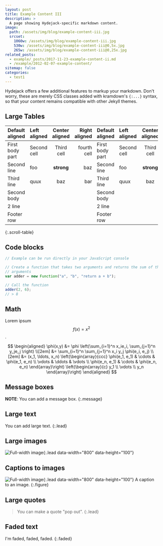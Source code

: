 ```yaml
---
layout: post
title: Example Content III
description: >
  A page showing Hydejack-specific markdown content.
image:
  path: /assets/img/blog/example-content-iii.jpg
  srcset:
    1060w: /assets/img/blog/example-content-iii.jpg
    530w: /assets/img/blog/example-content-iii@0,5x.jpg
    265w: /assets/img/blog/example-content-iii@0,25x.jpg
related_posts:
  - example/_posts/2017-11-23-example-content-ii.md
  - /example/2012-02-07-example-content/
sitemap: false
categories:
  - test1
---
```


Hydejack offers a few additional features to markup your markdown.
Don't worry, these are merely CSS classes added with kramdown's `{:...}` syntax,
so that your content remains compatible with other Jekyll themes.

## Large Tables

| Default aligned | Left aligned | Center aligned | Right aligned | Default aligned | Left aligned | Center aligned | Right aligned | Default aligned | Left aligned | Center aligned | Right aligned | Default aligned | Left aligned | Center aligned | Right aligned |
| --------------- | :----------- | :------------: | ------------: | --------------- | :----------- | :------------: | ------------: | --------------- | :----------- | :------------: | ------------: | --------------- | :----------- | :------------: | ------------: |
| First body part | Second cell  |   Third cell   |   fourth cell | First body part | Second cell  |   Third cell   |   fourth cell | First body part | Second cell  |   Third cell   |   fourth cell | First body part | Second cell  |   Third cell   |   fourth cell |
| Second line     | foo          |   **strong**   |           baz | Second line     | foo          |   **strong**   |           baz | Second line     | foo          |   **strong**   |           baz | Second line     | foo          |   **strong**   |           baz |
| Third line      | quux         |      baz       |           bar | Third line      | quux         |      baz       |           bar | Third line      | quux         |      baz       |           bar | Third line      | quux         |      baz       |           bar |
| Second body     |              |                |               | Second body     |              |                |               | Second body     |              |                |               | Second body     |              |                |               |
| 2 line          |              |                |               | 2 line          |              |                |               | 2 line          |              |                |               | 2 line          |              |                |               |
| Footer row      |              |                |               | Footer row      |              |                |               | Footer row      |              |                |               | Footer row      |              |                |               |

{:.scroll-table}

## Code blocks

```js
// Example can be run directly in your JavaScript console

// Create a function that takes two arguments and returns the sum of those
// arguments
var adder = new Function("a", "b", "return a + b");

// Call the function
adder(2, 6);
// > 8
```

## Math

Lorem ipsum $$ f(x) = x^2 $$.

$$
\begin{aligned}
  \phi(x,y) &= \phi \left(\sum_{i=1}^n x_ie_i, \sum_{j=1}^n y_je_j \right) \\[2em]
            &= \sum_{i=1}^n \sum_{j=1}^n x_i y_j \phi(e_i, e_j)            \\[2em]
            &= (x_1, \ldots, x_n)
               \left(\begin{array}{ccc}
                 \phi(e_1, e_1)  & \cdots & \phi(e_1, e_n) \\
                 \vdots          & \ddots & \vdots         \\
                 \phi(e_n, e_1)  & \cdots & \phi(e_n, e_n)
               \end{array}\right)
               \left(\begin{array}{c}
                 y_1    \\
                 \vdots \\
                 y_n
               \end{array}\right)
\end{aligned}
$$

## Message boxes

**NOTE**: You can add a message box.
{:.message}

## Large text

You can add large text.
{:.lead}

## Large images

![Full-width image](https://placehold.it/800x100){:.lead data-width="800" data-height="100"}

## Captions to images

![Full-width image](https://placehold.it/800x100){:.lead data-width="800" data-height="100"}
A caption to an image.
{:.figure}

## Large quotes

> You can make a quote "pop out".
> {:.lead}

## Faded text

I'm faded, faded, faded.
{:.faded}

[mm]: https://guides.github.com/features/mastering-markdown/
[ksyn]: https://kramdown.gettalong.org/syntax.html
[ksyntab]: https://kramdown.gettalong.org/syntax.html#tables
[ksynmath]: https://kramdown.gettalong.org/syntax.html#math-blocks
[katex]: https://khan.github.io/KaTeX/
[rtable]: https://dbushell.com/2016/03/04/css-only-responsive-tables/
